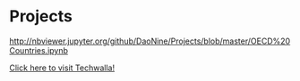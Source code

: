 # Projects

http://nbviewer.jupyter.org/github/DaoNine/Projects/blob/master/OECD%20Countries.ipynb

<a href="http://nbviewer.jupyter.org/github/DaoNine/Projects/blob/master/OECD%20Countries.ipynb">Click here to visit Techwalla!</a>
